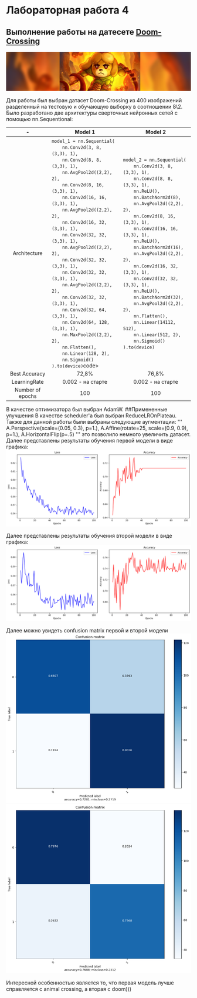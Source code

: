 # Лабораторная работа 4

## Выполнение работы на датесете [Doom-Crossing](https://www.kaggle.com/datasets/andrewmvd/doom-crossing)
![Датасет](https://github.com/Danilkormilin/nn_modern_lab_2_kormilin/blob/main/dataset-cover.png)

Для работы был выбран датасет Doom-Crossing из 400 изображений разделенный на тестовую и обучаюшую выборку в соотношении 8\2.
Было разработано две архитектуры сверточных нейронных сетей с помощью nn.Sequentional:

<table>
    <thead>
        <tr>
            <th>-</th>
            <th>Model 1</th>
            <th>Model 2</th>
        </tr>
    </thead>
    <tbody>
        <tr>
            <td align="center">Architecture</td>
            <td><code>model_1 = nn.Sequential(
    nn.Conv2d(3, 8, (3,3), 1),
    nn.Conv2d(8, 8, (3,3), 1),
    nn.AvgPool2d((2,2), 2),
    nn.Conv2d(8, 16, (3,3), 1),
    nn.Conv2d(16, 16, (3,3), 1),
    nn.AvgPool2d((2,2), 2),
    nn.Conv2d(16, 32, (3,3), 1),
    nn.Conv2d(32, 32, (3,3), 1),
    nn.AvgPool2d((2,2), 2),
    nn.Conv2d(32, 32, (3,3), 1),
    nn.Conv2d(32, 32, (3,3), 1),
    nn.AvgPool2d((2,2), 2),
    nn.Conv2d(32, 32, (3,3), 1),
    nn.Conv2d(32, 64, (3,3), 1),
    nn.Conv2d(64, 128, (3,3), 1),
    nn.MaxPool2d((2,2), 2),
    nn.Flatten(),
    nn.Linear(128, 2),
    nn.Sigmoid()
).to(device)</code>code></td>
            <td><code>model_2 = nn.Sequential(
    nn.Conv2d(3, 8, (3,3), 1),
    nn.Conv2d(8, 8, (3,3), 1),
    nn.ReLU(),
    nn.BatchNorm2d(8),
    nn.AvgPool2d((2,2), 2),
    nn.Conv2d(8, 16, (3,3), 1),
    nn.Conv2d(16, 16, (3,3), 1),
    nn.ReLU(),
    nn.BatchNorm2d(16),
    nn.AvgPool2d((2,2), 2),
    nn.Conv2d(16, 32, (3,3), 1),
    nn.Conv2d(32, 32, (3,3), 1),
    nn.ReLU(),
    nn.BatchNorm2d(32),
    nn.AvgPool2d((2,2), 2),
    nn.Flatten(),
    nn.Linear(14112, 512),
    nn.Linear(512, 2),
    nn.Sigmoid()
).to(device)</code></td>
        </tr>
        <tr>
            <td align="center">Best Accuracy</td>
            <td align="center">72,8%</td>
            <td align="center">76,8%</td>
        </tr>
        <tr>
            <td align="center">LearningRate</td>
            <td align="center">0.002 - на старте</td>
            <td align="center">0.002 - на старте</td>
        </tr>
        <tr>
            <td align="center">Number of epochs</td>
            <td align="center">100</td>
            <td align="center">100</td>
        </tr>
    </tbody>
</table>

В качестве оптимизатора был выбран AdamW.
##Примененные улучшения
В качестве scheduler'а был выбран ReduceLROnPlateau.
Также для данной работы были выбраны следующие аугментации:
'''
A.Perspective(scale=(0.05, 0.3), p=1.),
A.Affine(rotate=25, scale=(0.9, 0.9),  p=1.),
A.HorizontalFlip(p=.5)
'''
это позволило немного увеличить датасет.
Далее представлены результаты обучения первой модели в виде графика:
![Датасет](https://github.com/Danilkormilin/nn_modern_lab_2_kormilin/blob/main/plots_1.png)

Далее представлены результаты обучения второй модели в виде графика:
![Датасет](https://github.com/Danilkormilin/nn_modern_lab_2_kormilin/blob/main/plots_2.png)

Далее можно увидеть confusion matrix первой и второй модели
![Датасет](https://github.com/Danilkormilin/nn_modern_lab_2_kormilin/blob/main/conf_1.png)
![Датасет](https://github.com/Danilkormilin/nn_modern_lab_2_kormilin/blob/main/conf_2.png)

Интересной особенностью является то, что первая модель лучше справляется с animal crossing, а вторая с doom)))
